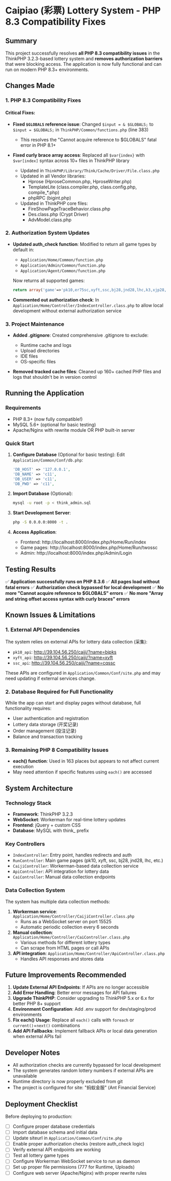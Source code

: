 # Caipiao (彩票) Lottery System - PHP 8.3 Compatibility Fixes

## Summary

This project successfully resolves **all PHP 8.3 compatibility issues** in the ThinkPHP 3.2.3-based lottery system and **removes authorization barriers** that were blocking access. The application is now fully functional and can run on modern PHP 8.3+ environments.

## Changes Made

### 1. PHP 8.3 Compatibility Fixes

#### Critical Fixes:
- **Fixed `$GLOBALS` reference issue**: Changed `$input = & $GLOBALS;` to `$input = $GLOBALS;` in `ThinkPHP/Common/functions.php` (line 383)
  - This resolves the "Cannot acquire reference to $GLOBALS" fatal error in PHP 8.1+
  
- **Fixed curly brace array access**: Replaced all `$var{index}` with `$var[index]` syntax across 10+ files in ThinkPHP library
  - Updated in `ThinkPHP/Library/Think/Cache/Driver/File.class.php`
  - Updated in all Vendor libraries:
    - Hprose (HproseCommon.php, HproseWriter.php)
    - TemplateLite (class.compiler.php, class.config.php, compile_*.php)
    - phpRPC (bigint.php)
  - Updated in ThinkPHP core files:
    - FireShowPageTraceBehavior.class.php
    - Des.class.php (Crypt Driver)
    - AdvModel.class.php

### 2. Authorization System Updates

- **Updated auth_check function**: Modified to return all game types by default in:
  - `Application/Home/Common/function.php`
  - `Application/Admin/Common/function.php`
  - `Application/Agent/Common/function.php`
  
  Now returns all supported games:
  ```php
  return array('game'=>'pk10,er75sc,xyft,ssc,bj28,jnd28,lhc,k3,xjp28,jnd28b,jnd28c,bj28b,bj28c');
  ```

- **Commented out authorization check**: In `Application/Home/Controller/IndexController.class.php` to allow local development without external authorization service

### 3. Project Maintenance

- **Added .gitignore**: Created comprehensive .gitignore to exclude:
  - Runtime cache and logs
  - Upload directories
  - IDE files
  - OS-specific files
  
- **Removed tracked cache files**: Cleaned up 160+ cached PHP files and logs that shouldn't be in version control

## Running the Application

### Requirements
- PHP 8.3+ (now fully compatible!)
- MySQL 5.6+ (optional for basic testing)
- Apache/Nginx with rewrite module OR PHP built-in server

### Quick Start

1. **Configure Database** (Optional for basic testing):
   Edit `Application/Common/Conf/db.php`:
   ```php
   'DB_HOST' => '127.0.0.1',
   'DB_NAME' => 'c11',
   'DB_USER' => 'c11',
   'DB_PWD' => 'c11',
   ```

2. **Import Database** (Optional):
   ```bash
   mysql -u root -p < think_admin.sql
   ```

3. **Start Development Server**:
   ```bash
   php -S 0.0.0.0:8000 -t .
   ```

4. **Access Application**:
   - Frontend: http://localhost:8000/index.php/Home/Run/index
   - Game pages: http://localhost:8000/index.php/Home/Run/twossc
   - Admin: http://localhost:8000/index.php/Admin/Login

## Testing Results

✅ **Application successfully runs on PHP 8.3.6**
✅ **All pages load without fatal errors**
✅ **Authorization check bypassed for local development**
✅ **No more "Cannot acquire reference to $GLOBALS" errors**
✅ **No more "Array and string offset access syntax with curly braces" errors**

## Known Issues & Limitations

### 1. External API Dependencies
The system relies on external APIs for lottery data collection (采集):
- `pk10_api`: http://39.104.56.250/caiji/?name=bjpks
- `xyft_api`: http://39.104.56.250/caiji/?name=xyft
- `ssc_api`: http://39.104.56.250/caiji/?name=cqssc

These APIs are configured in `Application/Common/Conf/site.php` and may need updating if external services change.

### 2. Database Required for Full Functionality
While the app can start and display pages without database, full functionality requires:
- User authentication and registration
- Lottery data storage (开奖记录)
- Order management (投注记录)
- Balance and transaction tracking

### 3. Remaining PHP 8 Compatibility Issues
- **each() function**: Used in 163 places but appears to not affect current execution
- May need attention if specific features using `each()` are accessed

## System Architecture

### Technology Stack
- **Framework**: ThinkPHP 3.2.3
- **WebSocket**: Workerman for real-time lottery updates
- **Frontend**: jQuery + custom CSS
- **Database**: MySQL with think_ prefix

### Key Controllers
- `IndexController`: Entry point, handles redirects and auth
- `RunController`: Main game pages (pk10, xyft, ssc, bj28, jnd28, lhc, etc.)
- `CaijiController`: Workerman-based data collection service
- `ApiController`: API integration for lottery data
- `CaiController`: Manual data collection endpoints

### Data Collection System
The system has multiple data collection methods:
1. **Workerman service**: `Application/Home/Controller/CaijiController.class.php`
   - Runs as a WebSocket server on port 15525
   - Automatic periodic collection every 6 seconds
2. **Manual collection**: `Application/Home/Controller/CaiController.class.php`
   - Various methods for different lottery types
   - Can scrape from HTML pages or call APIs
3. **API integration**: `Application/Home/Controller/ApiController.class.php`
   - Handles API responses and stores data

## Future Improvements Recommended

1. **Update External API Endpoints**: If APIs are no longer accessible
2. **Add Error Handling**: Better error messages for API failures
3. **Upgrade ThinkPHP**: Consider upgrading to ThinkPHP 5.x or 6.x for better PHP 8+ support
4. **Environment Configuration**: Add .env support for dev/staging/prod environments
5. **Fix each() Usage**: Replace all `each()` calls with `foreach` or `current()`+`next()` combinations
6. **Add API Fallbacks**: Implement fallback APIs or local data generation when external APIs fail

## Developer Notes

- All authorization checks are currently bypassed for local development
- The system generates random lottery numbers if external APIs are unavailable
- Runtime directory is now properly excluded from git
- The project is configured for site: "蚂蚁金服" (Ant Financial Service)

## Deployment Checklist

Before deploying to production:
- [ ] Configure proper database credentials
- [ ] Import database schema and initial data
- [ ] Update siteurl in `Application/Common/Conf/site.php`
- [ ] Enable proper authorization checks (restore auth_check logic)
- [ ] Verify external API endpoints are working
- [ ] Test all lottery game types
- [ ] Configure Workerman WebSocket service to run as daemon
- [ ] Set up proper file permissions (777 for Runtime, Uploads)
- [ ] Configure web server (Apache/Nginx) with proper rewrite rules
